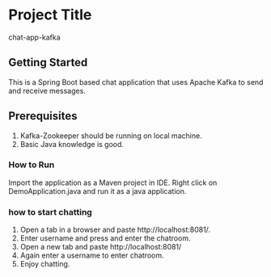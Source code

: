 # Project Title

chat-app-kafka

## Getting Started
This is a Spring Boot based chat application that uses Apache Kafka to send and receive messages.

## Prerequisites
1. Kafka-Zookeeper should be running on local machine.
2. Basic Java knowledge is good.
### How to Run
Import the application as a Maven project in IDE. Right click on DemoApplication.java and run it as a java application.

### how to start chatting
1. Open a tab in a browser and paste http://localhost:8081/.
2. Enter username and press and enter the chatroom.
3. Open a new tab and paste http://localhost:8081/
4. Again enter a username to enter chatroom.
5. Enjoy chatting. 
